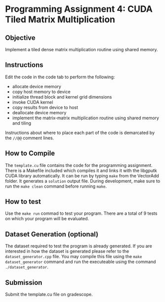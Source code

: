 
# Programming Assignment 4: CUDA Tiled Matrix Multiplication

## Objective

Implement a tiled dense matrix multiplication routine using shared memory.

## Instructions

Edit the code in the code tab to perform the following:

- allocate device memory
- copy host memory to device
- initialize thread block and kernel grid dimensions
- invoke CUDA kernel
- copy results from device to host
- deallocate device memory
- implement the matrix-matrix multiplication routine using shared memory and tiling

Instructions about where to place each part of the code is demarcated by the `//@@` comment lines.

## How to Compile

The `template.cu` file contains the code for the programming assignment. There is a Makefile included which compiles it and links it with the libgputk CUDA library automatically. It can be run by typing `make` from the VectorAdd folder. It generates a `solution` output file. During development, make sure to run the `make clean` command before running `make`. 

## How to test

Use the `make run` commad to test your program. There are a total of 9 tests on which your program will be evaluated.

## Dataset Generation (optional)

The dataset required to test the program is already generated. If you are interested in how the dataset is generated please refer to the `dataset_generator.cpp` file. You may compile this file using the `make dataset_generator` command and run the executeable using the command `./dataset_generator`. 

## Submission

Submit the template.cu file on gradescope.